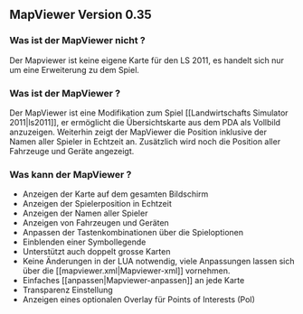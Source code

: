 ## MapViewer Version 0.35

### Was ist der MapViewer nicht ?
Der Mapviewer ist keine eigene Karte für den LS 2011, es handelt sich nur um eine Erweiterung zu dem Spiel.

### Was ist der MapViewer ?
Der MapViewer ist eine Modifikation zum Spiel [[Landwirtschafts Simulator 2011|ls2011]], er ermöglicht die Übersichtskarte aus dem PDA als Vollbild anzuzeigen. Weiterhin zeigt der MapViewer die Position inklusive der Namen aller Spieler in Echtzeit an.  Zusätzlich wird noch die Position aller Fahrzeuge und Geräte angezeigt.

### Was kann der MapViewer ?
+ Anzeigen der Karte auf dem gesamten Bildschirm
+ Anzeigen der Spielerposition in Echtzeit
+ Anzeigen der Namen aller Spieler
+ Anzeigen von Fahrzeugen und Geräten
+ Anpassen der Tastenkombinationen über die Spieloptionen
+ Einblenden einer Symbollegende
+ Unterstützt auch doppelt grosse Karten
+ Keine Änderungen in der LUA notwendig, viele Anpassungen lassen sich über die [[mapviewer.xml|Mapviewer-xml]] vornehmen.
+ Einfaches [[anpassen|Mapviewer-anpassen]] an jede Karte
+ Transparenz Einstellung
+ Anzeigen eines optionalen Overlay für Points of Interests (PoI)